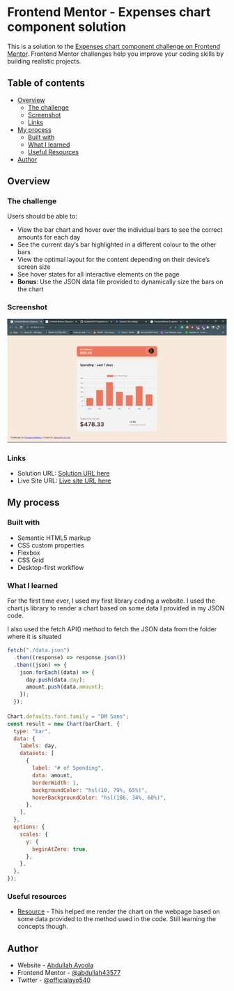 # Frontend Mentor - Expenses chart component solution

This is a solution to the [Expenses chart component challenge on Frontend Mentor](https://www.frontendmentor.io/challenges/expenses-chart-component-e7yJBUdjwt). Frontend Mentor challenges help you improve your coding skills by building realistic projects.

## Table of contents

- [Overview](#overview)
  - [The challenge](#the-challenge)
  - [Screenshot](#screenshot)
  - [Links](#links)
- [My process](#my-process)
  - [Built with](#built-with)
  - [What I learned](#what-i-learned)
  - [Useful Resources](#useful-resources)
- [Author](#author)

## Overview

### The challenge

Users should be able to:

- View the bar chart and hover over the individual bars to see the correct amounts for each day
- See the current day’s bar highlighted in a different colour to the other bars
- View the optimal layout for the content depending on their device’s screen size
- See hover states for all interactive elements on the page
- **Bonus**: Use the JSON data file provided to dynamically size the bars on the chart

### Screenshot

![](<./design/Screenshot%20(20).png>)

### Links

- Solution URL: [Solution URL here](https://www.frontendmentor.io/solutions/responsive-expense-chart-component-xXOP5o6ovC)
- Live Site URL: [Live site URL here](https://expensechartcomponents.netlify.app/)

## My process

### Built with

- Semantic HTML5 markup
- CSS custom properties
- Flexbox
- CSS Grid
- Desktop-first workflow

### What I learned

For the first time ever, I used my first library coding a website. I used the chart.js library to render a chart based on some data I provided in my JSON code.

I also used the fetch API() method to fetch the JSON data from the folder where it is situated

```js
fetch("./data.json")
  .then((response) => response.json())
  .then((json) => {
    json.forEach((data) => {
      day.push(data.day);
      amount.push(data.amount);
    });
  });

Chart.defaults.font.family = "DM Sans";
const result = new Chart(barChart, {
  type: "bar",
  data: {
    labels: day,
    datasets: [
      {
        label: "# of Spending",
        data: amount,
        borderWidth: 1,
        backgroundColor: "hsl(10, 79%, 65%)",
        hoverBackgroundColor: "hsl(186, 34%, 60%)",
      },
    ],
  },
  options: {
    scales: {
      y: {
        beginAtZero: true,
      },
    },
  },
});
```

### Useful resources

- [Resource](https://www.chartjs.org/) - This helped me render the chart on the webpage based on some data provided to the method used in the code. Still learning the concepts though.

## Author

- Website - [Abdullah Ayoola](https://github.com/abdullah43577)
- Frontend Mentor - [@abdullah43577](https://www.frontendmentor.io/profile/abdullah43577)
- Twitter - [@officialayo540](https://twitter.com/officialayo540)
